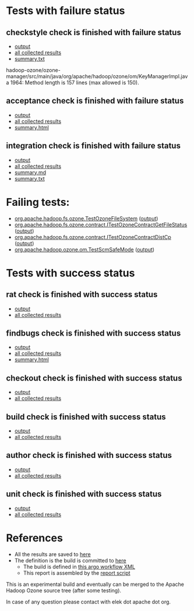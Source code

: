 # Tests with failure status

## checkstyle check is finished with failure status

   * [output](https://raw.githubusercontent.com/elek/ozone-ci-03/master/pr/pr-hdds-1987-xp2v8/checkstyle/output.log)
   * [all collected results](https://github.com/elek/ozone-ci-03/tree/master/pr/pr-hdds-1987-xp2v8/checkstyle)
   * [summary.txt](https://github.com/elek/ozone-ci-03/tree/master/pr/pr-hdds-1987-xp2v8/checkstyle/summary.txt)

hadoop-ozone/ozone-manager/src/main/java/org/apache/hadoop/ozone/om/KeyManagerImpl.java
 1964: Method length is 157 lines (max allowed is 150).

## acceptance check is finished with failure status

   * [output](https://raw.githubusercontent.com/elek/ozone-ci-03/master/pr/pr-hdds-1987-xp2v8/acceptance/output.log)
   * [all collected results](https://github.com/elek/ozone-ci-03/tree/master/pr/pr-hdds-1987-xp2v8/acceptance)
   * [summary.html](https://elek.github.io/ozone-ci-03/pr/pr-hdds-1987-xp2v8/acceptance/summary.html)


## integration check is finished with failure status

   * [output](https://raw.githubusercontent.com/elek/ozone-ci-03/master/pr/pr-hdds-1987-xp2v8/integration/output.log)
   * [all collected results](https://github.com/elek/ozone-ci-03/tree/master/pr/pr-hdds-1987-xp2v8/integration)
   * [summary.md](https://github.com/elek/ozone-ci-03/tree/master/pr/pr-hdds-1987-xp2v8/integration/summary.md)
   * [summary.txt](https://github.com/elek/ozone-ci-03/tree/master/pr/pr-hdds-1987-xp2v8/integration/summary.txt)

# Failing tests: 

 * [org.apache.hadoop.fs.ozone.TestOzoneFileSystem](hadoop-ozone/ozonefs/org.apache.hadoop.fs.ozone.TestOzoneFileSystem.txt) ([output](hadoop-ozone/ozonefs/org.apache.hadoop.fs.ozone.TestOzoneFileSystem-output.txt))
 * [org.apache.hadoop.fs.ozone.contract.ITestOzoneContractGetFileStatus](hadoop-ozone/ozonefs/org.apache.hadoop.fs.ozone.contract.ITestOzoneContractGetFileStatus.txt) ([output](hadoop-ozone/ozonefs/org.apache.hadoop.fs.ozone.contract.ITestOzoneContractGetFileStatus-output.txt))
 * [org.apache.hadoop.fs.ozone.contract.ITestOzoneContractDistCp](hadoop-ozone/ozonefs/org.apache.hadoop.fs.ozone.contract.ITestOzoneContractDistCp.txt) ([output](hadoop-ozone/ozonefs/org.apache.hadoop.fs.ozone.contract.ITestOzoneContractDistCp-output.txt))
 * [org.apache.hadoop.ozone.om.TestScmSafeMode](hadoop-ozone/integration-test/org.apache.hadoop.ozone.om.TestScmSafeMode.txt) ([output](hadoop-ozone/integration-test/org.apache.hadoop.ozone.om.TestScmSafeMode-output.txt))


# Tests with success status

## rat check is finished with success status

   * [output](https://raw.githubusercontent.com/elek/ozone-ci-03/master/pr/pr-hdds-1987-xp2v8/rat/output.log)
   * [all collected results](https://github.com/elek/ozone-ci-03/tree/master/pr/pr-hdds-1987-xp2v8/rat)


## findbugs check is finished with success status

   * [output](https://raw.githubusercontent.com/elek/ozone-ci-03/master/pr/pr-hdds-1987-xp2v8/findbugs/output.log)
   * [all collected results](https://github.com/elek/ozone-ci-03/tree/master/pr/pr-hdds-1987-xp2v8/findbugs)
   * [summary.html](https://elek.github.io/ozone-ci-03/pr/pr-hdds-1987-xp2v8/findbugs/summary.html)


## checkout check is finished with success status

   * [output](https://raw.githubusercontent.com/elek/ozone-ci-03/master/pr/pr-hdds-1987-xp2v8/checkout/output.log)
   * [all collected results](https://github.com/elek/ozone-ci-03/tree/master/pr/pr-hdds-1987-xp2v8/checkout)


## build check is finished with success status

   * [output](https://raw.githubusercontent.com/elek/ozone-ci-03/master/pr/pr-hdds-1987-xp2v8/build/output.log)
   * [all collected results](https://github.com/elek/ozone-ci-03/tree/master/pr/pr-hdds-1987-xp2v8/build)


## author check is finished with success status

   * [output](https://raw.githubusercontent.com/elek/ozone-ci-03/master/pr/pr-hdds-1987-xp2v8/author/output.log)
   * [all collected results](https://github.com/elek/ozone-ci-03/tree/master/pr/pr-hdds-1987-xp2v8/author)


## unit check is finished with success status

   * [output](https://raw.githubusercontent.com/elek/ozone-ci-03/master/pr/pr-hdds-1987-xp2v8/unit/output.log)
   * [all collected results](https://github.com/elek/ozone-ci-03/tree/master/pr/pr-hdds-1987-xp2v8/unit)




# References

 * All the results are saved to [here](https://github.com/elek/ozone-ci-03/tree/master/pr/pr-hdds-1987-xp2v8/)
 * The definition is the build is committed to [here](https://github.com/elek/argo-ozone)
    * The build is defined in [this argo workflow XML](https://github.com/elek/argo-ozone/blob/master/ozone-build.yaml)
    * This report is assembled by the [report script](https://github.com/elek/argo-ozone/blob/master/scripts/report.sh)

This is an experimental build and eventually can be merged to the Apache Hadoop Ozone source tree (after some testing).

In case of any question please contact with elek dot apache dot org.
